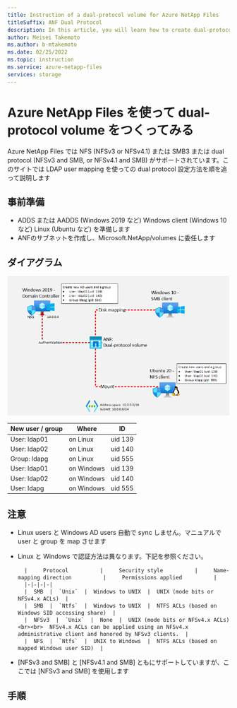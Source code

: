 ```yaml
---
title: Instruction of a dual-protocol volume for Azure NetApp Files
titleSuffix: ANF Dual Protocol
description: In this article, you will learn how to create dual-protocol volumes of ANF
author: Meisei Takemoto
ms.author: b-mtakemoto
ms.date: 02/25/2022
ms.topic: instruction
ms.service: azure-netapp-files
services: storage
---
```

# Azure NetApp Files を使って dual-protocol volume をつくってみる

Azure NetApp Files では NFS (NFSv3 or NFSv4.1) または SMB3 または dual protocol (NFSv3 and SMB, or NFSv4.1 and SMB) がサポートされています。このサイトでは LDAP user mapping を使っての dual protocol 設定方法を順を追って説明します

## 事前準備

* ADDS または AADDS (Windows 2019 など) Windows client (Windows 10 など) Linux (Ubuntu など) を準備します
* ANFのサブネットを作成し、Microsoft.NetApp/volumes に委任します

## ダイアグラム

![diagram](https://github.com/maysay1999/tipstricks/blob/main/images/anf-dual_protocol_diagram.png)

| New user / group | Where      | ID      |
|------------------|------------|---------|
| User: ldap01     | on Linux   | uid 139 |
| User: ldap02     | on Linux   | uid 140 |
| Group: ldapg     | on Linux   | uid 555 |
| User: ldap01     | on Windows | uid 139 |
| User: ldap02     | on Windows | uid 140 |
| User: ldapg      | on Windows | uid 555 |


## 注意

* Linux users と Windows AD users 自動で sync しません。マニュアルで user と group を map させます
* Linux と Windows で認証方法は異なります。下記を参照ください。

        |     Protocol          |     Security style          |     Name-mapping direction          |     Permissions applied          |
        |-|-|-|-|
        |  SMB  |  `Unix`  |  Windows to UNIX  |  UNIX (mode bits or NFSv4.x ACLs)  |
        |  SMB  |  `Ntfs`  |  Windows to UNIX  |  NTFS ACLs (based on Windows SID accessing share)  |
        |  NFSv3  |  `Unix`  |  None  |  UNIX (mode bits or NFSv4.x ACLs) <br><br>  NFSv4.x ACLs can be applied using an NFSv4.x administrative client and honored by NFSv3 clients.  |
        |  NFS  |  `Ntfs`  |  UNIX to Windows  |  NTFS ACLs (based on mapped Windows user SID)  |

* [NFSv3 and SMB] と [NFSv4.1 and SMB] ともにサポートしていますが、ここでは [NFSv3 and SMB] を使用します

## 手順

